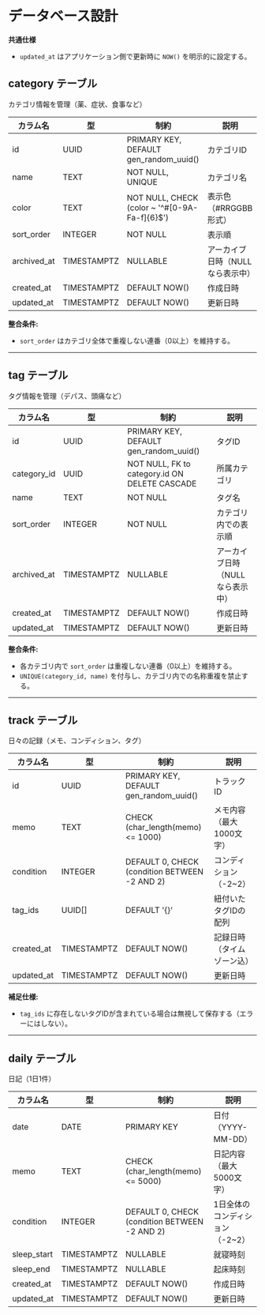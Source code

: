 # データベース設計

**共通仕様**
- `updated_at` はアプリケーション側で更新時に `NOW()` を明示的に設定する。

## category テーブル
カテゴリ情報を管理（薬、症状、食事など）

| カラム名    | 型          | 制約                                          | 説明                             |
| ----------- | ----------- | --------------------------------------------- | -------------------------------- |
| id          | UUID        | PRIMARY KEY, DEFAULT gen_random_uuid()        | カテゴリID                       |
| name        | TEXT        | NOT NULL, UNIQUE                              | カテゴリ名                       |
| color       | TEXT        | NOT NULL, CHECK (color ~ '^#[0-9A-Fa-f]{6}$') | 表示色（#RRGGBB形式）            |
| sort_order  | INTEGER     | NOT NULL                                      | 表示順                           |
| archived_at | TIMESTAMPTZ | NULLABLE                                      | アーカイブ日時（NULLなら表示中） |
| created_at  | TIMESTAMPTZ | DEFAULT NOW()                                 | 作成日時                         |
| updated_at  | TIMESTAMPTZ | DEFAULT NOW()                                 | 更新日時                         |

**整合条件:**
- `sort_order` はカテゴリ全体で重複しない連番（0以上）を維持する。


---

## tag テーブル
タグ情報を管理（デパス、頭痛など）

| カラム名    | 型          | 制約                                          | 説明                             |
| ----------- | ----------- | --------------------------------------------- | -------------------------------- |
| id          | UUID        | PRIMARY KEY, DEFAULT gen_random_uuid()        | タグID                           |
| category_id | UUID        | NOT NULL, FK to category.id ON DELETE CASCADE | 所属カテゴリ                     |
| name        | TEXT        | NOT NULL                                      | タグ名                           |
| sort_order  | INTEGER     | NOT NULL                                      | カテゴリ内での表示順             |
| archived_at | TIMESTAMPTZ | NULLABLE                                      | アーカイブ日時（NULLなら表示中） |
| created_at  | TIMESTAMPTZ | DEFAULT NOW()                                 | 作成日時                         |
| updated_at  | TIMESTAMPTZ | DEFAULT NOW()                                 | 更新日時                         |

**整合条件:**
- 各カテゴリ内で `sort_order` は重複しない連番（0以上）を維持する。
- `UNIQUE(category_id, name)` を付与し、カテゴリ内での名称重複を禁止する。

---

## track テーブル
日々の記録（メモ、コンディション、タグ）

| カラム名   | 型          | 制約                                          | 説明                       |
| ---------- | ----------- | --------------------------------------------- | -------------------------- |
| id         | UUID        | PRIMARY KEY, DEFAULT gen_random_uuid()        | トラックID                 |
| memo       | TEXT        | CHECK (char_length(memo) <= 1000)             | メモ内容（最大1000文字）   |
| condition  | INTEGER     | DEFAULT 0, CHECK (condition BETWEEN -2 AND 2) | コンディション（-2~2）     |
| tag_ids    | UUID[]      | DEFAULT '{}'                                  | 紐付いたタグIDの配列       |
| created_at | TIMESTAMPTZ | DEFAULT NOW()                                 | 記録日時（タイムゾーン込） |
| updated_at | TIMESTAMPTZ | DEFAULT NOW()                                 | 更新日時                   |

**補足仕様:**
- `tag_ids` に存在しないタグIDが含まれている場合は無視して保存する（エラーにはしない）。

---

## daily テーブル
日記（1日1件）

| カラム名      | 型          | 制約                                                           | 説明                            |
| ------------- | ----------- | -------------------------------------------------------------- | ------------------------------- |
| date          | DATE        | PRIMARY KEY                                                    | 日付（YYYY-MM-DD）              |
| memo          | TEXT        | CHECK (char_length(memo) <= 5000)                              | 日記内容（最大5000文字）        |
| condition     | INTEGER     | DEFAULT 0, CHECK (condition BETWEEN -2 AND 2)                  | 1日全体のコンディション（-2~2） |
| sleep_start   | TIMESTAMPTZ | NULLABLE                                                       | 就寝時刻                        |
| sleep_end     | TIMESTAMPTZ | NULLABLE                                                       | 起床時刻                        |
| created_at    | TIMESTAMPTZ | DEFAULT NOW()                                                  | 作成日時                        |
| updated_at    | TIMESTAMPTZ | DEFAULT NOW()                                                  | 更新日時                        |
